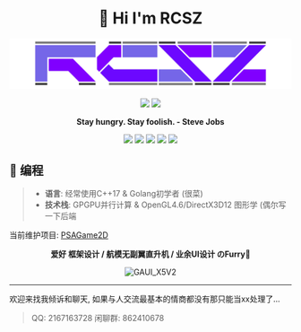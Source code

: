 <h1 align="center">👋 Hi I'm RCSZ</h1>
<img src="assets/rcszlogo_v2.1.png" alt="RCSZ">

<p align="center">
  <img src="https://github-readme-stats.vercel.app/api?username=RCSZC&show_icons=true&theme=radical"/>
  <img src="https://github-readme-stats.vercel.app/api/top-langs/?username=RCSZC&theme=radical&layout=compact"/>
</p>

<p align="center"><strong> Stay hungry. Stay foolish. - Steve Jobs </strong></p>

<p align="center">
<img src="https://img.shields.io/badge/C++-17-red?style=for-the-badge&logo=c%2B%2B"/>
<img src="https://img.shields.io/badge/Go-1.21-cyan?style=for-the-badge&logo=go"/>
<img src="https://img.shields.io/badge/GLSL-4.6-blue?style=for-the-badge&logo=opengl"/>
<img src="https://img.shields.io/badge/CL-3.0-orange?style=for-the-badge&logo=opencl"/>
<img src="https://img.shields.io/badge/HLSL-5.1-orange?style=for-the-badge&logo=direct3d12"/>
</p>

## 🐠 编程
> - __语言__: 经常使用C++17 & Golang初学者 (很菜)
> - __技术栈__: GPGPU并行计算 & OpenGL4.6/DirectX3D12 图形学 (偶尔写一下后端

当前维护项目: [PSAGame2D](https://github.com/rcszc/PSAGame2D)

<p align="center"><strong> 爱好 框架设计 / 航模无副翼直升机 / 业余UI设计 のFurry🐾 </strong></p>
<p align="center"><img src="assets/rcszheli.png" alt="GAUI_X5V2"></p>

---

欢迎来找我倾诉和聊天, 如果与人交流最基本的情商都没有那只能当xx处理了...
> QQ: 2167163728 闲聊群: 862410678
